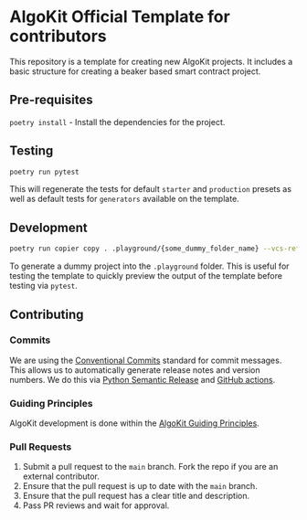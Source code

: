 # AlgoKit Official Template for contributors

This repository is a template for creating new AlgoKit projects. It includes a basic structure for creating a beaker based smart contract project.

## Pre-requisites

`poetry install` - Install the dependencies for the project.

## Testing

```bash
poetry run pytest
```

This will regenerate the tests for default `starter` and `production` presets as well as default tests for `generators` available on the template.

## Development

```bash
poetry run copier copy . .playground/{some_dummy_folder_name} --vcs-ref=HEAD --trust
```

To generate a dummy project into the `.playground` folder. This is useful for testing the template to quickly preview the output of the template before testing via `pytest`.

## Contributing

### Commits

We are using the [Conventional Commits](https://www.conventionalcommits.org/en/v1.0.0/#summary) standard for commit messages. This allows us to automatically generate release notes and version numbers. We do this via [Python Semantic Release](https://python-semantic-release.readthedocs.io/en/latest/) and [GitHub actions](.github/workflows/cd.yaml).

### Guiding Principles

AlgoKit development is done within the [AlgoKit Guiding Principles](https://github.com/algorandfoundation/algokit-cli/blob/main/docs/algokit.md#guiding-principles).

### Pull Requests

1. Submit a pull request to the `main` branch. Fork the repo if you are an external contributor.
2. Ensure that the pull request is up to date with the `main` branch.
3. Ensure that the pull request has a clear title and description.
4. Pass PR reviews and wait for approval.
